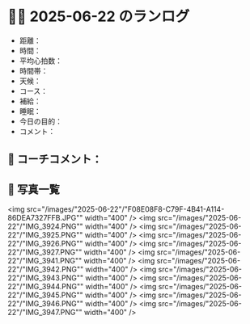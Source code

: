 # 🏃‍♂️ 2025-06-22 のランログ

- 距離：
- 時間：
- 平均心拍数：
- 時間帯：
- 天候：
- コース：
- 補給：
- 睡眠：
- 今日の目的：
- コメント：

## 📝 コーチコメント：

## 📸 写真一覧
<img src=\"/images/"2025-06-22"/"F08E08F8-C79F-4B41-A114-86DEA7327FFB.JPG"\" width=\"400\" />
<img src=\"/images/"2025-06-22"/"IMG_3924.PNG"\" width=\"400\" />
<img src=\"/images/"2025-06-22"/"IMG_3925.PNG"\" width=\"400\" />
<img src=\"/images/"2025-06-22"/"IMG_3926.PNG"\" width=\"400\" />
<img src=\"/images/"2025-06-22"/"IMG_3927.PNG"\" width=\"400\" />
<img src=\"/images/"2025-06-22"/"IMG_3941.PNG"\" width=\"400\" />
<img src=\"/images/"2025-06-22"/"IMG_3942.PNG"\" width=\"400\" />
<img src=\"/images/"2025-06-22"/"IMG_3943.PNG"\" width=\"400\" />
<img src=\"/images/"2025-06-22"/"IMG_3944.PNG"\" width=\"400\" />
<img src=\"/images/"2025-06-22"/"IMG_3945.PNG"\" width=\"400\" />
<img src=\"/images/"2025-06-22"/"IMG_3946.PNG"\" width=\"400\" />
<img src=\"/images/"2025-06-22"/"IMG_3947.PNG"\" width=\"400\" />
